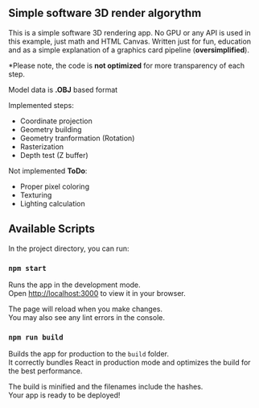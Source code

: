 ## Simple software 3D render algorythm

This is a simple software 3D rendering app.
No GPU or any API is used in this example, just math and HTML Canvas.
Written just for fun, education and as a simple explanation of a graphics card pipeline (**oversimplified**).

*Please note, the code is **not optimized** for more transparency of each step.

Model data is **.OBJ** based format

Implemented steps:

- Coordinate projection
- Geometry building
- Geometry tranformation (Rotation)
- Rasterization
- Depth test (Z buffer)

Not implemented **ToDo**:

- Proper pixel coloring
- Texturing
- Lighting calculation

## Available Scripts

In the project directory, you can run:

### `npm start`

Runs the app in the development mode.\
Open [http://localhost:3000](http://localhost:3000) to view it in your browser.

The page will reload when you make changes.\
You may also see any lint errors in the console.

### `npm run build`

Builds the app for production to the `build` folder.\
It correctly bundles React in production mode and optimizes the build for the best performance.

The build is minified and the filenames include the hashes.\
Your app is ready to be deployed!
